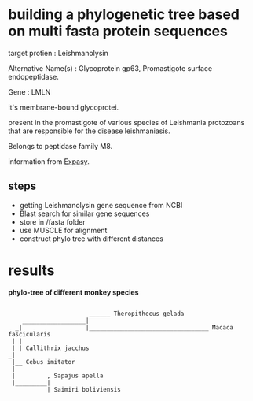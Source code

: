 # building a phylogenetic tree based on multi fasta protein sequences

target protien : Leishmanolysin

Alternative Name(s) : Glycoprotein gp63, Promastigote surface endopeptidase.

Gene : LMLN

it's membrane-bound glycoprotei.

present in the promastigote of various species of Leishmania protozoans that are responsible for the disease leishmaniasis.

Belongs to peptidase family M8.

information from [Expasy](https://enzyme.expasy.org/EC/3.4.24.36).

## steps
* getting Leishmanolysin gene sequence from NCBI
* Blast search for similar gene sequences
* store in /fasta folder
* use MUSCLE for alignment
* construct phylo tree with different distances 

# results 
**phylo-tree of different monkey species**
```

                       ______ Theropithecus gelada
    __________________|
  _|                  |__________________________________ Macaca fascicularis
 | |
 | | Callithrix jacchus
_|
 |__ Cebus imitator
 |
 |         , Sapajus apella
 |_________|
           | Saimiri boliviensis
```
